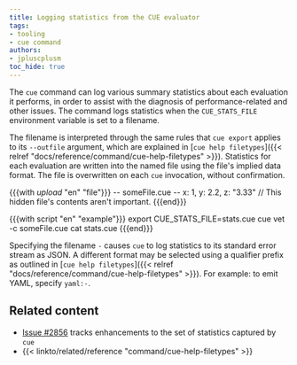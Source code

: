```yaml
---
title: Logging statistics from the CUE evaluator
tags:
- tooling
- cue command
authors:
- jpluscplusm
toc_hide: true
---
```


The `cue` command can log various summary statistics about each evaluation it
performs, in order to assist with the diagnosis of performance-related and
other issues. The command logs statistics when the `CUE_STATS_FILE` environment
variable is set to a filename.

The filename is interpreted through the same rules that `cue export` applies to
its `--outfile` argument, which are explained in
[`cue help filetypes`]({{< relref "docs/reference/command/cue-help-filetypes" >}}).
Statistics for each evaluation are written into the named file using the file's
implied data format.
The file is overwritten on each `cue` invocation, without confirmation.

<!--more-->

{{{with _upload_ "en" "file"}}}
-- someFile.cue --
x: 1, y: 2.2, z: "3.33" // This hidden file's contents aren't important.
{{{end}}}

{{{with script "en" "example"}}}
export CUE_STATS_FILE=stats.cue
cue vet -c someFile.cue
cat stats.cue
{{{end}}}

Specifying the filename `-` causes `cue` to log statistics to its standard error stream as JSON.
A different format may be selected using a qualifier prefix as outlined in
[`cue help filetypes`]({{< relref "docs/reference/command/cue-help-filetypes" >}}).
For example: to emit YAML, specify `yaml:-`.

<!-- TODO: what do the emitted stats mean?
## Interpreting the statistics
-->

## Related content

- [Issue #2856](/issue/2856) tracks enhancements to the set of statistics captured by `cue`
- {{< linkto/related/reference "command/cue-help-filetypes" >}}
